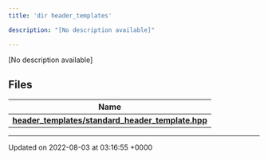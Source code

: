 ```yaml
---
title: 'dir header_templates'

description: "[No description available]"

---
```







[No description available]

## Files

| Name           |
| -------------- |
| **[header_templates/standard_header_template.hpp](/documentation/code/darkbit_development/files/standard__header__template_8hpp/#file-standard-header-template.hpp)**  |






-------------------------------

Updated on 2022-08-03 at 03:16:55 +0000
